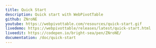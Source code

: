 ```yaml
---
title: Quick Start
description: Quick start with WebPivotTable
github: ZNroNE
youtube: https://webpivottable.com/resources/quick-start.gif
livedemo: https://webpivottable/releases/latest/quick-start.html
liveedit: https://codepen.io/bright-sea/pen/ZNroNE/
documentation: /doc/quick-start
---
```

